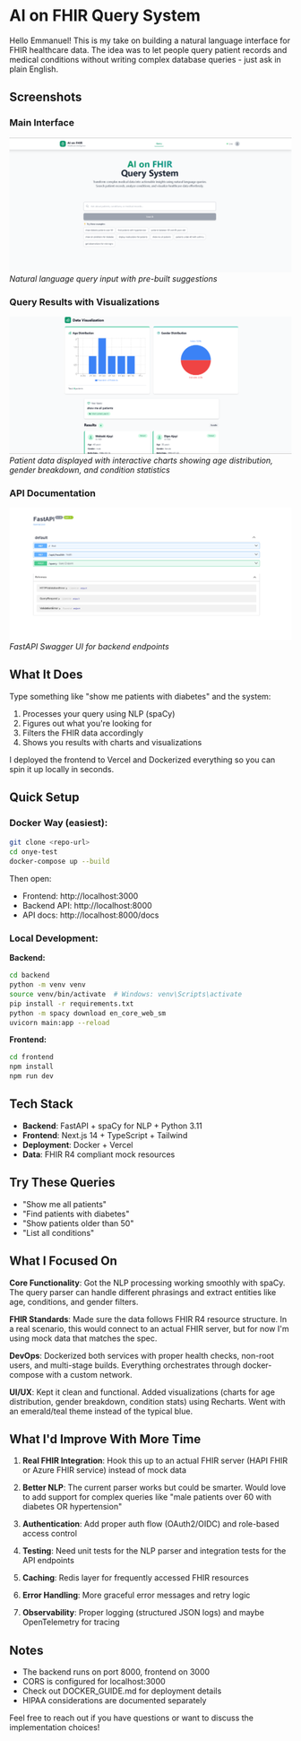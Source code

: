 # AI on FHIR Query System

Hello Emmanuel! This is my take on building a natural language interface for FHIR healthcare data. The idea was to let people query patient records and medical conditions without writing complex database queries - just ask in plain English.

## Screenshots

### Main Interface
![Application Home](./screenshots/home-page.png)
*Natural language query input with pre-built suggestions*

### Query Results with Visualizations
![Query Results](./screenshots/query-results.png)
*Patient data displayed with interactive charts showing age distribution, gender breakdown, and condition statistics*

### API Documentation
![API Docs](./screenshots/api-docs.png)
*FastAPI Swagger UI for backend endpoints*

## What It Does

Type something like "show me patients with diabetes" and the system:
1. Processes your query using NLP (spaCy)
2. Figures out what you're looking for
3. Filters the FHIR data accordingly
4. Shows you results with charts and visualizations

I deployed the frontend to Vercel and Dockerized everything so you can spin it up locally in seconds.

## Quick Setup

### Docker Way (easiest):
```bash
git clone <repo-url>
cd onye-test
docker-compose up --build
```

Then open:
- Frontend: http://localhost:3000
- Backend API: http://localhost:8000
- API docs: http://localhost:8000/docs

### Local Development:

**Backend:**
```bash
cd backend
python -m venv venv
source venv/bin/activate  # Windows: venv\Scripts\activate
pip install -r requirements.txt
python -m spacy download en_core_web_sm
uvicorn main:app --reload
```

**Frontend:**
```bash
cd frontend
npm install
npm run dev
```

## Tech Stack

- **Backend**: FastAPI + spaCy for NLP + Python 3.11
- **Frontend**: Next.js 14 + TypeScript + Tailwind
- **Deployment**: Docker + Vercel
- **Data**: FHIR R4 compliant mock resources

## Try These Queries

- "Show me all patients"
- "Find patients with diabetes" 
- "Show patients older than 50"
- "List all conditions"

## What I Focused On

**Core Functionality**: Got the NLP processing working smoothly with spaCy. The query parser can handle different phrasings and extract entities like age, conditions, and gender filters.

**FHIR Standards**: Made sure the data follows FHIR R4 resource structure. In a real scenario, this would connect to an actual FHIR server, but for now I'm using mock data that matches the spec.

**DevOps**: Dockerized both services with proper health checks, non-root users, and multi-stage builds. Everything orchestrates through docker-compose with a custom network.

**UI/UX**: Kept it clean and functional. Added visualizations (charts for age distribution, gender breakdown, condition stats) using Recharts. Went with an emerald/teal theme instead of the typical blue.

## What I'd Improve With More Time

1. **Real FHIR Integration**: Hook this up to an actual FHIR server (HAPI FHIR or Azure FHIR service) instead of mock data

2. **Better NLP**: The current parser works but could be smarter. Would love to add support for complex queries like "male patients over 60 with diabetes OR hypertension"

3. **Authentication**: Add proper auth flow (OAuth2/OIDC) and role-based access control

4. **Testing**: Need unit tests for the NLP parser and integration tests for the API endpoints

5. **Caching**: Redis layer for frequently accessed FHIR resources

6. **Error Handling**: More graceful error messages and retry logic

7. **Observability**: Proper logging (structured JSON logs) and maybe OpenTelemetry for tracing

## Notes

- The backend runs on port 8000, frontend on 3000
- CORS is configured for localhost:3000
- Check out DOCKER_GUIDE.md for deployment details
- HIPAA considerations are documented separately

Feel free to reach out if you have questions or want to discuss the implementation choices!